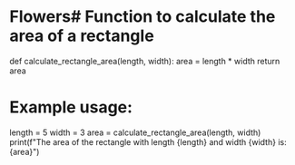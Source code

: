# Flowers# Function to calculate the area of a rectangle
def calculate_rectangle_area(length, width):
    area = length * width
    return area

# Example usage:
length = 5
width = 3
area = calculate_rectangle_area(length, width)
print(f"The area of the rectangle with length {length} and width {width} is: {area}")
